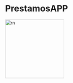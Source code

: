 # PrestamosAPP

<img width="191" alt="rn" src="https://user-images.githubusercontent.com/92071441/178159247-caa14ce9-3ffc-4bd6-95e4-236d9c1de9dd.png">
